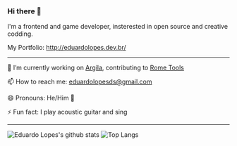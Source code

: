 ### Hi there 👋

I'm a frontend and game developer, insterested in open source and creative codding.

My Portfolio: http://eduardolopes.dev.br/
<hr />

🔭 I’m currently working on [Argila](https://argila.netlify.app/), contributing to [Rome Tools](http://rome.tools/)

📫 How to reach me: eduardolopesds@gmail.com

😄 Pronouns: He/Him 🌈

⚡ Fun fact: I play acoustic guitar and sing

<hr /> 

![Eduardo Lopes's github stats](https://github-readme-stats.vercel.app/api?username=eduardolopes&show_icons=true)
![Top Langs](https://github-readme-stats.vercel.app/api/top-langs/?username=eduardolopes&layout=compact)
